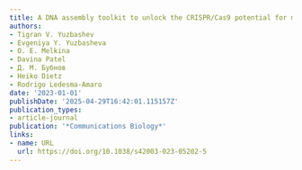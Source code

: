 ```yaml
---
title: A DNA assembly toolkit to unlock the CRISPR/Cas9 potential for metabolic engineering
authors:
- Tigran V. Yuzbashev
- Evgeniya Y. Yuzbasheva
- O. E. Melkina
- Davina Patel
- Д. М. Бубнов
- Heiko Dietz
- Rodrigo Ledesma‐Amaro
date: '2023-01-01'
publishDate: '2025-04-29T16:42:01.115157Z'
publication_types:
- article-journal
publication: '*Communications Biology*'
links:
- name: URL
  url: https://doi.org/10.1038/s42003-023-05202-5
---
```

